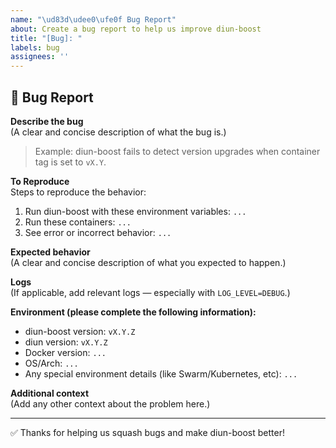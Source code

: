 ```yaml
---
name: "\ud83d\udee0\ufe0f Bug Report"
about: Create a bug report to help us improve diun-boost
title: "[Bug]: "
labels: bug
assignees: ''
---
```


## 🐛 Bug Report

**Describe the bug**  
(A clear and concise description of what the bug is.)

> Example: diun-boost fails to detect version upgrades when container tag is set to `vX.Y`.

**To Reproduce**  
Steps to reproduce the behavior:
1. Run diun-boost with these environment variables: `...`
2. Run these containers: `...`
3. See error or incorrect behavior: `...`

**Expected behavior**  
(A clear and concise description of what you expected to happen.)

**Logs**  
(If applicable, add relevant logs — especially with `LOG_LEVEL=DEBUG`.)

**Environment (please complete the following information):**
- diun-boost version: `vX.Y.Z`
- diun version: `vX.Y.Z`
- Docker version: `...`
- OS/Arch: `...`
- Any special environment details (like Swarm/Kubernetes, etc): `...`

**Additional context**  
(Add any other context about the problem here.)

---
✅ Thanks for helping us squash bugs and make diun-boost better!
